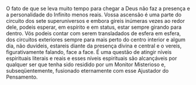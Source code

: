 ﻿O fato de que se leva muito tempo para chegar a Deus não faz a presença e a personalidade do Infinito menos reais. Vossa ascensão é uma parte do circuito dos sete superuniversos e embora gireis inúmeras vezes ao redor dele, podeis esperar, em espírito e em status, estar sempre girando para dentro. Vós podeis contar com serem transladados de esfera em esfera, dos circuitos exteriores sempre para mais perto do centro interior e algum dia, não duvideis, estareis diante da presença divina e central e o vereis, figurativamente falando, face a face. É uma questão de atingir níveis espirituais literais e reais e esses níveis espirituais são alcançáveis por qualquer ser que tenha sido residido por um Monitor Misterioso e, subseqüentemente, fusionado eternamente com esse Ajustador do Pensamento.